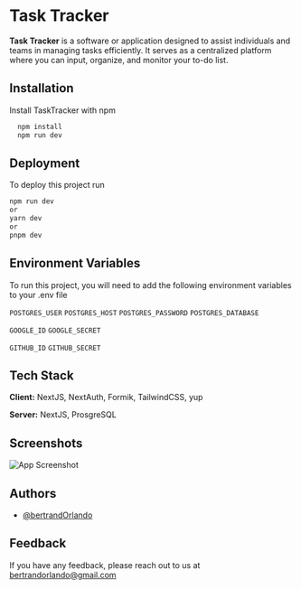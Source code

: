 # Task Tracker

**Task Tracker** is a software or application designed to assist individuals and teams in managing tasks efficiently. It serves as a centralized platform where you can input, organize, and monitor your to-do list.

## Installation

Install TaskTracker with npm

```bash
  npm install
  npm run dev
```

## Deployment

To deploy this project run

```bash
npm run dev
or
yarn dev
or
pnpm dev
```

## Environment Variables

To run this project, you will need to add the following environment variables to your .env file

`POSTGRES_USER`
`POSTGRES_HOST`
`POSTGRES_PASSWORD`
`POSTGRES_DATABASE`

`GOOGLE_ID`
`GOOGLE_SECRET`

`GITHUB_ID`
`GITHUB_SECRET`

## Tech Stack

**Client:** NextJS, NextAuth, Formik, TailwindCSS, yup

**Server:** NextJS, ProsgreSQL

## Screenshots

![App Screenshot](https://ik.imagekit.io/75bfsfl5j/TodoList_Nextjs/Screenshot%202023-09-23%20172654.png?updatedAt=1695464904764)

## Authors

- [@bertrandOrlando](https://www.github.com/bertrandOrlando)

## Feedback

If you have any feedback, please reach out to us at bertrandorlando@gmail.com
